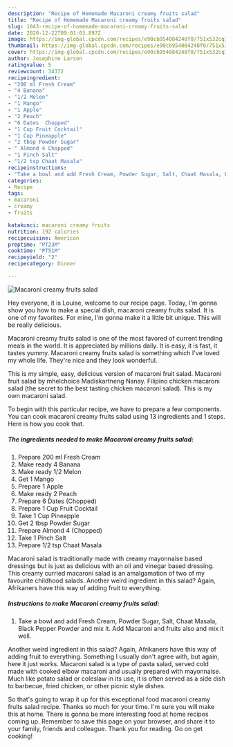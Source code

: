 ```yaml
---
description: "Recipe of Homemade Macaroni creamy fruits salad"
title: "Recipe of Homemade Macaroni creamy fruits salad"
slug: 1043-recipe-of-homemade-macaroni-creamy-fruits-salad
date: 2020-12-22T09:01:03.897Z
image: https://img-global.cpcdn.com/recipes/e90cb954084248f0/751x532cq70/macaroni-creamy-fruits-salad-recipe-main-photo.jpg
thumbnail: https://img-global.cpcdn.com/recipes/e90cb954084248f0/751x532cq70/macaroni-creamy-fruits-salad-recipe-main-photo.jpg
cover: https://img-global.cpcdn.com/recipes/e90cb954084248f0/751x532cq70/macaroni-creamy-fruits-salad-recipe-main-photo.jpg
author: Josephine Larson
ratingvalue: 5
reviewcount: 34372
recipeingredient:
- "200 ml Fresh Cream"
- "4 Banana"
- "1/2 Melon"
- "1 Mango"
- "1 Apple"
- "2 Peach"
- "6 Dates  Chopped"
- "1 Cup Fruit Cocktail"
- "1 Cup Pineapple"
- "2 tbsp Powder Sugar"
- " Almond 4 Chopped"
- "1 Pinch Salt"
- "1/2 tsp Chaat Masala"
recipeinstructions:
- "Take a bowl and add Fresh Cream, Powder Sugar, Salt, Chaat Masala, Black Pepper Powder and mix it. Add Macaroni and fruits also and mix it well."
categories:
- Recipe
tags:
- macaroni
- creamy
- fruits

katakunci: macaroni creamy fruits 
nutrition: 192 calories
recipecuisine: American
preptime: "PT23M"
cooktime: "PT51M"
recipeyield: "2"
recipecategory: Dinner

---
```



![Macaroni creamy fruits salad](https://img-global.cpcdn.com/recipes/e90cb954084248f0/751x532cq70/macaroni-creamy-fruits-salad-recipe-main-photo.jpg)

Hey everyone, it is Louise, welcome to our recipe page. Today, I'm gonna show you how to make a special dish, macaroni creamy fruits salad. It is one of my favorites. For mine, I'm gonna make it a little bit unique. This will be really delicious.

Macaroni creamy fruits salad is one of the most favored of current trending meals in the world. It is appreciated by millions daily. It is easy, it is fast, it tastes yummy. Macaroni creamy fruits salad is something which I've loved my whole life. They're nice and they look wonderful.

This is my simple, easy, delicious version of macaroni fruit salad. Macaroni fruit salad by mhelchoice Madiskartneng Nanay. Filipino chicken macaroni salad (the secret to the best tasting chicken macaroni salad). This is my own macaroni salad.


To begin with this particular recipe, we have to prepare a few components. You can cook macaroni creamy fruits salad using 13 ingredients and 1 steps. Here is how you cook that.

<!--inarticleads1-->

##### The ingredients needed to make Macaroni creamy fruits salad:

1. Prepare 200 ml Fresh Cream
1. Make ready 4 Banana
1. Make ready 1/2 Melon
1. Get 1 Mango
1. Prepare 1 Apple
1. Make ready 2 Peach
1. Prepare 6 Dates  (Chopped)
1. Prepare 1 Cup Fruit Cocktail
1. Take 1 Cup Pineapple
1. Get 2 tbsp Powder Sugar
1. Prepare  Almond 4 (Chopped)
1. Take 1 Pinch Salt
1. Prepare 1/2 tsp Chaat Masala


Macaroni salad is traditionally made with creamy mayonnaise based dressings but is just as delicious with an oil and vinegar based dressing. This creamy curried macaroni salad is an amalgamation of two of my favourite childhood salads. Another weird ingredient in this salad? Again, Afrikaners have this way of adding fruit to everything. 

<!--inarticleads2-->

##### Instructions to make Macaroni creamy fruits salad:

1. Take a bowl and add Fresh Cream, Powder Sugar, Salt, Chaat Masala, Black Pepper Powder and mix it. Add Macaroni and fruits also and mix it well.


Another weird ingredient in this salad? Again, Afrikaners have this way of adding fruit to everything. Something I usually don&#39;t agree with, but again, here it just works. Macaroni salad is a type of pasta salad, served cold made with cooked elbow macaroni and usually prepared with mayonnaise. Much like potato salad or coleslaw in its use, it is often served as a side dish to barbecue, fried chicken, or other picnic style dishes. 

So that's going to wrap it up for this exceptional food macaroni creamy fruits salad recipe. Thanks so much for your time. I'm sure you will make this at home. There is gonna be more interesting food at home recipes coming up. Remember to save this page on your browser, and share it to your family, friends and colleague. Thank you for reading. Go on get cooking!
